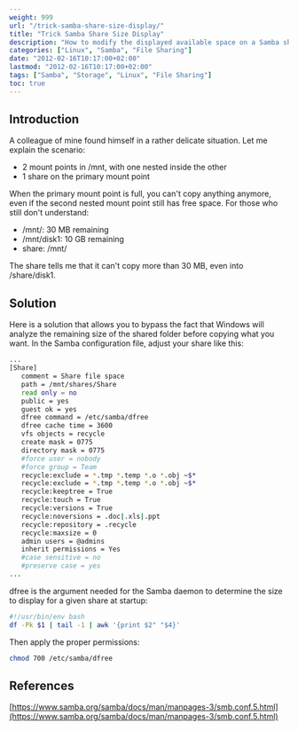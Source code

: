 ```yaml
---
weight: 999
url: "/trick-samba-share-size-display/"
title: "Trick Samba Share Size Display"
description: "How to modify the displayed available space on a Samba share to overcome space limitations with nested mount points"
categories: ["Linux", "Samba", "File Sharing"]
date: "2012-02-16T10:17:00+02:00"
lastmod: "2012-02-16T10:17:00+02:00"
tags: ["Samba", "Storage", "Linux", "File Sharing"]
toc: true
---
```


## Introduction

A colleague of mine found himself in a rather delicate situation. Let me explain the scenario:

- 2 mount points in /mnt, with one nested inside the other
- 1 share on the primary mount point

When the primary mount point is full, you can't copy anything anymore, even if the second nested mount point still has free space. For those who still don't understand:

- /mnt/: 30 MB remaining
- /mnt/disk1: 10 GB remaining
- share: /mnt/

The share tells me that it can't copy more than 30 MB, even into /share/disk1.

## Solution

Here is a solution that allows you to bypass the fact that Windows will analyze the remaining size of the shared folder before copying what you want. In the Samba configuration file, adjust your share like this:

```bash {linenos=table,hl_lines=[8]}
...
[Share]
   comment = Share file space
   path = /mnt/shares/Share
   read only = no
   public = yes
   guest ok = yes
   dfree command = /etc/samba/dfree
   dfree cache time = 3600
   vfs objects = recycle
   create mask = 0775
   directory mask = 0775
   #force user = nobody
   #force group = Team
   recycle:exclude = *.tmp *.temp *.o *.obj ~$*
   recycle:exclude = *.tmp *.temp *.o *.obj ~$*
   recycle:keeptree = True
   recycle:touch = True
   recycle:versions = True
   recycle:noversions = .doc|.xls|.ppt
   recycle:repository = .recycle
   recycle:maxsize = 0
   admin users = @admins
   inherit permissions = Yes
   #case sensitive = no
   #preserve case = yes
...
```

dfree is the argument needed for the Samba daemon to determine the size to display for a given share at startup:

```bash
#!/usr/bin/env bash
df -Pk $1 | tail -1 | awk '{print $2" "$4}'
```

Then apply the proper permissions:

```bash
chmod 700 /etc/samba/dfree
```

## References

[https://www.samba.org/samba/docs/man/manpages-3/smb.conf.5.html](https://www.samba.org/samba/docs/man/manpages-3/smb.conf.5.html)
